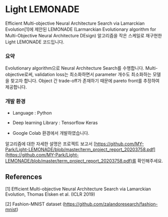 # Light LEMONADE

Efficient Multi-objective Neural Architecture Search via Lamarckian Evolution[1]에 제안된 LEMONADE (Larmarckian Evolutionary algorithm for Multi-Objective Neural Architecture DEsign) 알고리즘을 작은 스케일로 재구현한 Light LEMONADE 코드입니다. 

### 요약 
Evolutionary algorithm으로 Neural Architecture Search를 수행합니다. Multi-objective로써, validation loss는 최소화하면서 parameter 개수도 최소화하는 모델을 찾고자 합니다. Object 간 trade-off가 존재하기 때문에 pareto front를 추정하여 제공합니다.
 
### 개발 환경
- Language : Python

- Deep learning Library : Tensorflow Keras

- Google Colab 환경에서 개발하였습니다.

알고리즘에 대한 자세한 설명은 프로젝트 보고서 [https://github.com/MY-Park/Light-LEMONADE/blob/master/term_project_report_20203758.pdf](https://github.com/MY-Park/Light-LEMONADE/blob/master/term_project_report_20203758.pdf)를 확인해주세요.

## References

[1] Efficient Multi-objective Neural Architecture Search via Lamarckian Evolution, Thomas Elsken et al. (ICLR 2019)

[2] Fashion-MNIST dataset (https://github.com/zalandoresearch/fashion-mnist)


